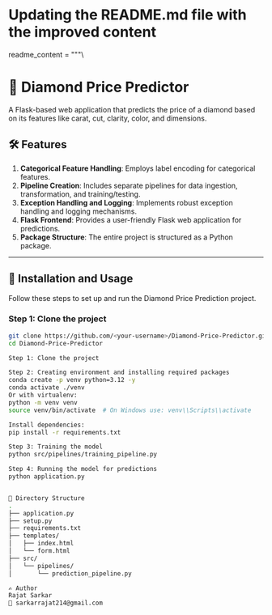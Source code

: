 # Updating the README.md file with the improved content

readme_content = """\
# 💎 Diamond Price Predictor

A Flask-based web application that predicts the price of a diamond based on its features like carat, cut, clarity, color, and dimensions.

## 🛠️ Features

1. **Categorical Feature Handling**: Employs label encoding for categorical features.  
2. **Pipeline Creation**: Includes separate pipelines for data ingestion, transformation, and training/testing.  
3. **Exception Handling and Logging**: Implements robust exception handling and logging mechanisms.  
4. **Flask Frontend**: Provides a user-friendly Flask web application for predictions.  
5. **Package Structure**: The entire project is structured as a Python package.

---

## 🚀 Installation and Usage

Follow these steps to set up and run the Diamond Price Prediction project.

### Step 1: Clone the project

```bash
git clone https://github.com/<your-username>/Diamond-Price-Predictor.git
cd Diamond-Price-Predictor

Step 1: Clone the project

Step 2: Creating environment and installing required packages
conda create -p venv python=3.12 -y
conda activate ./venv
Or with virtualenv:
python -m venv venv
source venv/bin/activate  # On Windows use: venv\\Scripts\\activate

Install dependencies:
pip install -r requirements.txt

Step 3: Training the model
python src/pipelines/training_pipeline.py

Step 4: Running the model for predictions
python application.py


📁 Directory Structure
.
├── application.py
├── setup.py
├── requirements.txt
├── templates/
│   ├── index.html
│   └── form.html
├── src/
│   └── pipelines/
│       └── prediction_pipeline.py

✍️ Author
Rajat Sarkar
📧 sarkarrajat214@gmail.com


